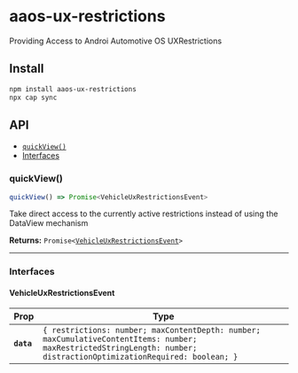 # aaos-ux-restrictions

Providing Access to Androi Automotive OS UXRestrictions

## Install

```bash
npm install aaos-ux-restrictions
npx cap sync
```

## API

<docgen-index>

* [`quickView()`](#quickview)
* [Interfaces](#interfaces)

</docgen-index>

<docgen-api>
<!--Update the source file JSDoc comments and rerun docgen to update the docs below-->

### quickView()

```typescript
quickView() => Promise<VehicleUxRestrictionsEvent>
```

Take direct access to the currently active restrictions instead of using the DataView mechanism

**Returns:** <code>Promise&lt;<a href="#vehicleuxrestrictionsevent">VehicleUxRestrictionsEvent</a>&gt;</code>

--------------------


### Interfaces


#### VehicleUxRestrictionsEvent

| Prop       | Type                                                                                                                                                                            |
| ---------- | ------------------------------------------------------------------------------------------------------------------------------------------------------------------------------- |
| **`data`** | <code>{ restrictions: number; maxContentDepth: number; maxCumulativeContentItems: number; maxRestrictedStringLength: number; distractionOptimizationRequired: boolean; }</code> |

</docgen-api>
